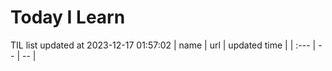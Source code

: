 # Today I Learn 
TIL list updated at 2023-12-17 01:57:02
| name | url | updated time |
| :--- | -- | -- |

